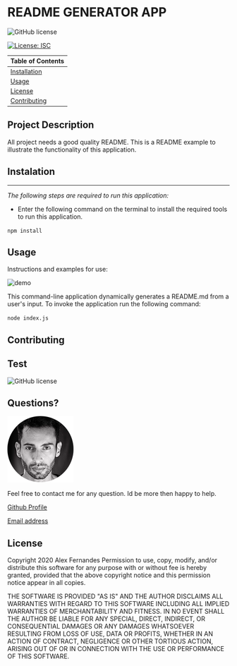 # README GENERATOR APP
![GitHub license](https://img.shields.io/badge/Made%20by-aafernands-green)

[![License: ISC](https://img.shields.io/badge/License-ISC-blue.svg)](https://opensource.org/licenses/ISC)

| Table of Contents             |
| ----------------------------- |
| [Installation](#Installation) |
| [Usage](#Usage)               |
| [License](#License)           |
| [Contributing](#Contributing) |

## Project Description

All project needs a good quality README. This is a README example to illustrate the functionality of this application.

## Instalation

---

_The following steps are required to run this application:_

- Enter the following command on the terminal to install the required tools to run this application.

`npm install`

## Usage

Instructions and examples for use:

![demo](assets/demo.gif)

This command-line application dynamically generates a README.md from a user's input. To invoke the application run the following command:

`node index.js`

## Contributing



## Test

![GitHub license](https://img.shields.io/badge/tests-100%25-success)

## Questions?

![alt text](alex.png)

Feel free to contact me for any question. Id be more then happy to help.

[Github Profile](https://github.com/aafernands)

[Email address](alexfernands@outlook.com)

## License

Copyright 2020 Alex Fernandes
Permission to use, copy, modify, and/or distribute this software for any purpose with or without fee is hereby granted, provided that the above copyright notice and this permission notice appear in all copies.

THE SOFTWARE IS PROVIDED "AS IS" AND THE AUTHOR DISCLAIMS ALL WARRANTIES WITH REGARD TO THIS SOFTWARE INCLUDING ALL IMPLIED WARRANTIES OF MERCHANTABILITY AND FITNESS. IN NO EVENT SHALL THE AUTHOR BE LIABLE FOR ANY SPECIAL, DIRECT, INDIRECT, OR CONSEQUENTIAL DAMAGES OR ANY DAMAGES WHATSOEVER RESULTING FROM LOSS OF USE, DATA OR PROFITS, WHETHER IN AN ACTION OF CONTRACT, NEGLIGENCE OR OTHER TORTIOUS ACTION, ARISING OUT OF OR IN CONNECTION WITH THE USE OR PERFORMANCE OF THIS SOFTWARE.
